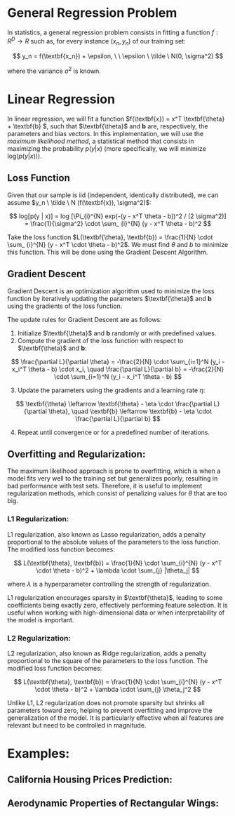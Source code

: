 # General Regression Problem
In statistics, a general regression problem consists in fitting a function $f: R^D \to R$ such as, for every instance $(x_n, y_n)$ of our training set:

$$
y_n = f(\textbf{x_n}) + \epsilon, \ \ \epsilon \ \tilde \ N(0, \sigma^2)
$$

where the variance $\sigma^2$ is known.

# Linear Regression
In linear regression, we will fit a function $f(\textbf{x}) = x^T \textbf{\theta} + \textbf{b} $, such that $\textbf{\theta}$ and $\textbf{b}$ are, respectively, the parameters and bias vectors. In this implementation, we will use the *maximum likelihood method*, a statistical method that consists in maximizing the probability $p(y | x)$ (more specifically, we will minimize log($p(y|x)$)).

## Loss Function
Given that our sample is iid (independent, identically distributed), we can assume $y_n \ \tilde \ N (f(\textbf{x}), \sigma^2)$:

$$
log[p(y | x)] = log [\Pi_{i}^{N} exp(-(y - x^T \theta - b))^2 / (2 \sigma^2)] = \frac{1}{\sigma^2} \cdot \sum_ {i}^{N} (y - x^T \theta - b)^2
$$

Take the loss function $L(\textbf{\theta}, \textbf{b}) = \frac{1}{N} \cdot \sum_ {i}^{N} (y - x^T \cdot \theta - b)^2$. We must find $\theta$ and $b$ to minimize this function. This will be done using the Gradient Descent Algorithm.

## Gradient Descent
Gradient Descent is an optimization algorithm used to minimize the loss function by iteratively updating the parameters $\textbf{\theta}$ and $\textbf{b}$ using the gradients of the loss function.

The update rules for Gradient Descent are as follows:

1. Initialize $\textbf{\theta}$ and $\textbf{b}$ randomly or with predefined values.
2. Compute the gradient of the loss function with respect to $\textbf{\theta}$ and $\textbf{b}$:

$$
\frac{\partial L}{\partial \theta} = -\frac{2}{N} \cdot \sum_{i=1}^N (y_i - x_i^T \theta - b) \cdot x_i, \quad \frac{\partial L}{\partial b} = -\frac{2}{N} \cdot \sum_{i=1}^N (y_i - x_i^T \theta - b)
$$

3. Update the parameters using the gradients and a learning rate $\eta$:

$$
\textbf{\theta} \leftarrow \textbf{\theta} - \eta \cdot \frac{\partial L}{\partial \theta}, \quad \textbf{b} \leftarrow \textbf{b} - \eta \cdot \frac{\partial L}{\partial b}
$$

4. Repeat until convergence or for a predefined number of iterations.

## Overfitting and Regularization:
The maximum likelihood approach is prone to overfitting, which is when a model fits very well to the training set but generalizes poorly, resulting in bad performance with test sets. Therefore, it is useful to implement regularization methods, which consist of penalizing values for $\theta$ that are too big.

### L1 Regularization:
L1 regularization, also known as Lasso regularization, adds a penalty proportional to the absolute values of the parameters to the loss function. The modified loss function becomes:

$$
L(\textbf{\theta}, \textbf{b}) = \frac{1}{N} \cdot \sum_{i}^{N} (y - x^T \cdot \theta - b)^2 + \lambda \cdot \sum_{j} |\theta_j|
$$

where $\lambda$ is a hyperparameter controlling the strength of regularization.

L1 regularization encourages sparsity in $\textbf{\theta}$, leading to some coefficients being exactly zero, effectively performing feature selection. It is useful when working with high-dimensional data or when interpretability of the model is important.

### L2 Regularization:
L2 regularization, also known as Ridge regularization, adds a penalty proportional to the square of the parameters to the loss function. The modified loss function becomes:

$$
L(\textbf{\theta}, \textbf{b}) = \frac{1}{N} \cdot \sum_{i}^{N} (y - x^T \cdot \theta - b)^2 + \lambda \cdot \sum_{j} \theta_j^2
$$

Unlike L1, L2 regularization does not promote sparsity but shrinks all parameters toward zero, helping to prevent overfitting and improve the generalization of the model. It is particularly effective when all features are relevant but need to be controlled in magnitude.

# Examples:

## California Housing Prices Prediction:

## Aerodynamic Properties of Rectangular Wings: